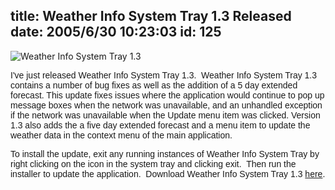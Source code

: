title: Weather Info System Tray 1.3 Released
date: 2005/6/30 10:23:03
id: 125
---
![Weather Info System Tray 1.3](/software/windows/weather/WeatherInfoTrayScreen.jpg)

<font face="Arial">I've just released Weather Info System Tray 1.3.  Weather Info System Tray 1.3 contains a number of bug fixes as well as the addition of a 5 day extended forecast. This update fixes issues where the application would continue to pop up message boxes when the network was unavailable, and an unhandled exception if the network was unavailable when the Update menu item was clicked. Version 1.3 also adds the a five day extended forecast and a menu item to update the weather data in the context menu of the main application.</font>

<font face="Arial">To install the update, exit any running instances of Weather Info System Tray by right clicking on the icon in the system tray and clicking exit.  Then run the installer to update the application.  Download Weather Info System Tray 1.3 [here](OtherProjects.aspx).</font>
